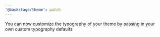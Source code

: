 ```yaml
---
'@backstage/theme': patch
---
```


You can now customize the typography of your theme by passing in your own custom typography defaults

